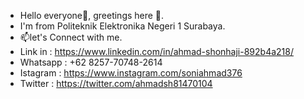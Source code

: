 - Hello everyone👋, greetings here 👀.
- I'm from Politeknik Elektronika Negeri 1 Surabaya.
- 📫let's Connect with me. 
- Link in   : https://www.linkedin.com/in/ahmad-shonhaji-892b4a218/ 
- Whatsapp  : +62 8257-70748-2614 
- Istagram  : https://www.instagram.com/soniahmad376
- Twitter   : https://twitter.com/ahmadsh81470104
